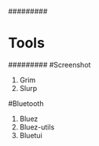 #########
# Tools #
#########
#Screenshot
1. Grim
2. Slurp

#Bluetooth
1. Bluez
2. Bluez-utils
3. Bluetui

